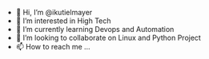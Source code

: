 - 👋 Hi, I’m @ikutielmayer
- 👀 I’m interested in High Tech 
- 🌱 I’m currently learning Devops and Automation
- 💞️ I’m looking to collaborate on Linux and Python Project 
- 📫 How to reach me ...

<!---
ikutielmayer/ikutielmayer is a ✨ special ✨ repository because its `README.md` (this file) appears on your GitHub profile.
You can click the Preview link to take a look at your changes.
--->
